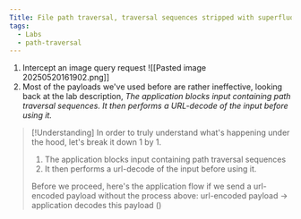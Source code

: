 ```yaml
---
Title: File path traversal, traversal sequences stripped with superfluous URL-decode
tags:
  - Labs
  - path-traversal
---
```

1. Intercept an image query request
![[Pasted image 20250520161902.png]]
2. Most of the payloads we've used before are rather ineffective, looking back at the lab description, *The application blocks input containing path traversal sequences. It then performs a URL-decode of the input before using it.*
> [!Understanding]
> In order to truly understand what's happening under the hood, let's break it down 1 by 1.
> 1. The application blocks input containing path traversal sequences
> 2. It then performs a url-decode of the input before using it.
> 
> Before we proceed, here's the application flow if we send a url-encoded payload without the process above: 
> url-encoded payload -> application decodes this payload () 







